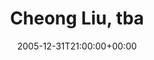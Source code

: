 ---
templateKey: event
guid: 0892dfe1-6eab-11ea-99c5-002590d1d1b0
date: 2005-12-31T21:00:00+00:00
eventTime: '9pm'
title: Cheong Liu, tba
artist: Cheong Liu
city: Mississauga
venue: tba
group: Tim Shia
guests: Roland Hunter
---